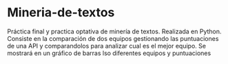 # Mineria-de-textos
Práctica final y practica optativa de minería de textos.
Realizada en Python. 
Consiste en la comparación de dos equipos gestionando las puntuaciones de una API y comparandolos para analizar cual es el mejor equipo. Se mostrará en un gráfico de barras lso diferentes equipos y puntuaciones

